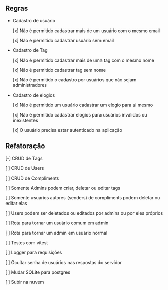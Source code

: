 ## Regras
- Cadastro de usuário

  [x] Não é permitido cadastrar mais de um usuário com o mesmo email

  [x] Não é permitido cadastrar usuário sem email

- Cadastro de Tag
  
  [x] Não é permitido cadastrar mais de uma tag com o mesmo nome

  [x] Não é permitido cadastrar tag sem nome

  [x] Não é permitido o cadastro por usuários que não sejam administradores

- Cadastro de elogios

  [x] Não é permitido um usuário cadastrar um elogio para si mesmo

  [x] Não é permitido cadastrar elogios para usuários inválidos ou inexistentes

  [x] O usuário precisa estar autenticado na aplicação

## Refatoração
  
  [-] CRUD de Tags

  [ ] CRUD de Users

  [ ] CRUD de Compliments

  [ ] Somente Admins podem criar, deletar ou editar tags

  [ ] Somente usuários autores (senders) de compliments podem deletar ou editar elas

  [ ] Users podem ser deletados ou editados por admins ou por eles próprios

  [ ] Rota para tornar um usuário comum em admin

  [ ] Rota para tornar um admin em usuário normal

  [ ] Testes com vitest

  [ ] Logger para requisições

  [ ] Ocultar senha de usuários nas respostas do servidor

  [ ] Mudar SQLite para postgres

  [ ] Subir na nuvem
